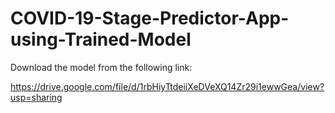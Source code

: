 # COVID-19-Stage-Predictor-App-using-Trained-Model

Download the model from the following link:

https://drive.google.com/file/d/1rbHiyTtdeiiXeDVeXQ14Zr29i1ewwGea/view?usp=sharing
